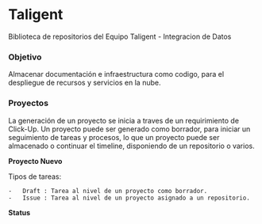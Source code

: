 # Taligent

Biblioteca de repositorios del Equipo Taligent - Integracion de Datos

### Objetivo

Almacenar documentación e infraestructura como codigo, para el despliegue de recursos y servicios en la nube.

### Proyectos

La generación de un proyecto se inicia a traves de un requirimiento de Click-Up. 
Un proyecto puede ser generado como borrador, para iniciar un seguimiento de tareas y procesos, lo que un proyecto puede ser almacenado o continuar el timeline, disponiendo de un repositorio o varios.

**__Proyecto Nuevo__**

Tipos de tareas:

    -   Draft : Tarea al nivel de un proyecto como borrador.
    -   Issue : Tarea al nivel de un proyecto asignado a un repositorio.

**__Status__**
